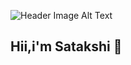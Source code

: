 
![Header Image Alt Text](https://i.pinimg.com/1200x/23/4b/73/234b731236541f7bf5b4e0efbc444dfd.jpg)<br>
<h2>Hii,i'm Satakshi 🍓
</h2>

